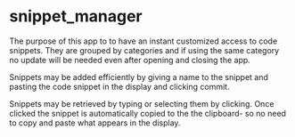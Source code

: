 # snippet_manager
The purpose of this app to to have an instant customized access to code snippets.  They are grouped by categories and if using the same category no update will be needed even after opening and closing the app.

Snippets may be added efficiently by giving a name to the snippet and pasting the code snippet in the display and clicking commit.

Snippets may be retrieved by typing or selecting them by clicking.  Once clicked the snippet is automatically copied to the the clipboard- so no need to copy and paste what appears in the display.
